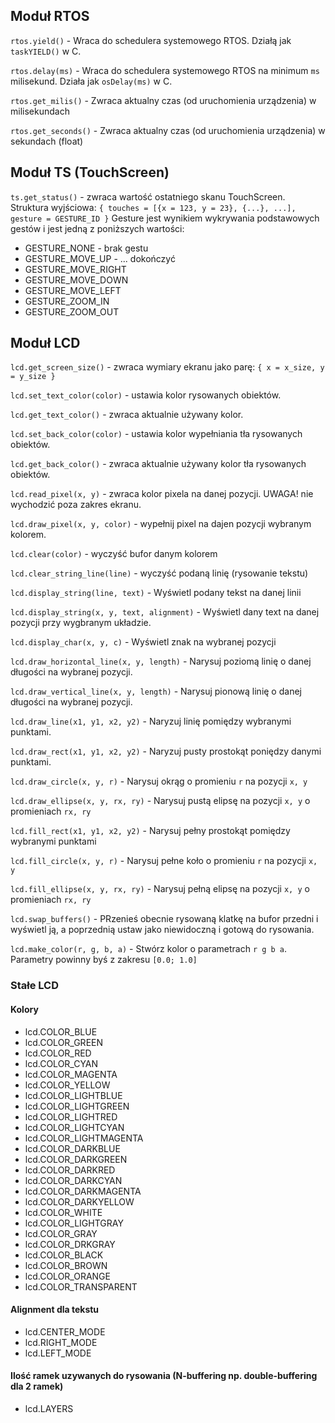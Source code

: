 ## Moduł RTOS

`rtos.yield()` - Wraca do schedulera systemowego RTOS. Działą jak `taskYIELD()` w C.

`rtos.delay(ms)` - Wraca do schedulera systemowego RTOS na minimum `ms` milisekund. Działa jak `osDelay(ms)` w C.

`rtos.get_milis()` - Zwraca aktualny czas (od uruchomienia urządzenia) w milisekundach

`rtos.get_seconds()` - Zwraca aktualny czas (od uruchomienia urządzenia) w sekundach (float)

## Moduł TS (TouchScreen)

`ts.get_status()` - zwraca wartość ostatniego skanu TouchScreen. 
Struktura wyjściowa: `{ touches = [{x = 123, y = 23}, {...}, ...], gesture = GESTURE_ID }`
Gesture jest wynikiem wykrywania podstawowych gestów i jest jedną z poniższych wartości:
 - GESTURE_NONE - brak gestu
 - GESTURE_MOVE_UP - ... dokończyć
 - GESTURE_MOVE_RIGHT
 - GESTURE_MOVE_DOWN
 - GESTURE_MOVE_LEFT
 - GESTURE_ZOOM_IN
 - GESTURE_ZOOM_OUT

## Moduł LCD

`lcd.get_screen_size()` - zwraca wymiary ekranu jako parę: `{ x = x_size, y = y_size }`

`lcd.set_text_color(color)` - ustawia kolor rysowanych obiektów.

`lcd.get_text_color()` - zwraca aktualnie używany kolor.

`lcd.set_back_color(color)` - ustawia kolor wypełniania tła rysowanych obiektów.

`lcd.get_back_color()` - zwraca aktualnie używany kolor tła rysowanych obiektów.

`lcd.read_pixel(x, y)` - zwraca kolor pixela na danej pozycji. UWAGA! nie wychodzić poza zakres ekranu.

`lcd.draw_pixel(x, y, color)` - wypełnij pixel na dajen pozycji wybranym kolorem.

`lcd.clear(color)` - wyczyść bufor danym kolorem

`lcd.clear_string_line(line)` - wyczyść podaną linię (rysowanie tekstu)

`lcd.display_string(line, text)` - Wyświetl podany tekst na danej linii

`lcd.display_string(x, y, text, alignment)` - Wyświetl dany text na danej pozycji przy wygbranym układzie.

`lcd.display_char(x, y, c)` - Wyświetl znak na wybranej pozycji

`lcd.draw_horizontal_line(x, y, length)` - Narysuj poziomą linię o danej długości na wybranej pozycji.

`lcd.draw_vertical_line(x, y, length)` - Narysuj pionową linię o danej długości na wybranej pozycji.

`lcd.draw_line(x1, y1, x2, y2)` - Naryzuj linię pomiędzy wybranymi punktami.

`lcd.draw_rect(x1, y1, x2, y2)` - Naryzuj pusty prostokąt poniędzy danymi punktami.

`lcd.draw_circle(x, y, r)` - Narysuj okrąg o promieniu `r` na pozycji `x, y`

`lcd.draw_ellipse(x, y, rx, ry)` - Narysuj pustą elipsę na pozycji `x, y` o promieniach `rx, ry`

`lcd.fill_rect(x1, y1, x2, y2)` - Narysuj pełny prostokąt pomiędzy wybranymi punktami

`lcd.fill_circle(x, y, r)` - Narysuj pełne koło o promieniu `r` na pozycji `x, y`

`lcd.fill_ellipse(x, y, rx, ry)` - Narysuj pełną elipsę na pozycji `x, y` o promieniach `rx, ry`

`lcd.swap_buffers()` - PRzenieś obecnie rysowaną klatkę na bufor przedni i wyświetl ją, a poprzednią ustaw jako niewidoczną i gotową do rysowania.

`lcd.make_color(r, g, b, a)` - Stwórz kolor o parametrach `r g b a`. Parametry powinny byś z zakresu `[0.0; 1.0]`

### Stałe LCD

#### Kolory
- lcd.COLOR_BLUE
- lcd.COLOR_GREEN
- lcd.COLOR_RED
- lcd.COLOR_CYAN
- lcd.COLOR_MAGENTA
- lcd.COLOR_YELLOW
- lcd.COLOR_LIGHTBLUE
- lcd.COLOR_LIGHTGREEN
- lcd.COLOR_LIGHTRED
- lcd.COLOR_LIGHTCYAN
- lcd.COLOR_LIGHTMAGENTA
- lcd.COLOR_DARKBLUE
- lcd.COLOR_DARKGREEN
- lcd.COLOR_DARKRED
- lcd.COLOR_DARKCYAN
- lcd.COLOR_DARKMAGENTA
- lcd.COLOR_DARKYELLOW
- lcd.COLOR_WHITE
- lcd.COLOR_LIGHTGRAY
- lcd.COLOR_GRAY
- lcd.COLOR_DRKGRAY
- lcd.COLOR_BLACK
- lcd.COLOR_BROWN
- lcd.COLOR_ORANGE
- lcd.COLOR_TRANSPARENT

#### Alignment dla tekstu
- lcd.CENTER_MODE
- lcd.RIGHT_MODE
- lcd.LEFT_MODE

#### Ilość ramek uzywanych do rysowania (N-buffering np. double-buffering dla 2 ramek)
- lcd.LAYERS


